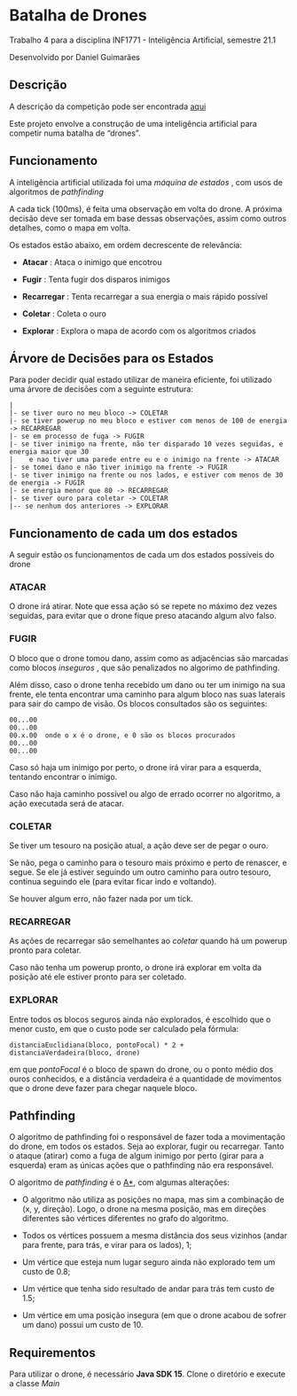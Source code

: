 # Batalha de Drones

Trabalho 4 para a disciplina INF1771 - Inteligência Artificial, semestre 21.1

Desenvolvido por Daniel Guimarães

## Descrição

A descrição da competição pode ser encontrada [aqui](https://augustobaffa.pro.br/site/desafios-online/inf1771-inteligencia-artificial-desafio-dos-drones/)

Este projeto envolve a construção de uma inteligência artificial para competir numa batalha de “drones”.

## Funcionamento

A inteligência artificial utilizada foi uma *máquina de estados* , com usos de algoritmos de *pathfinding* 

A cada tick (100ms), é feita uma observação em volta do drone. A próxima decisão deve ser tomada em base dessas observações,
assim como outros detalhes, como o mapa em volta.

Os estados estão abaixo, em ordem decrescente de relevância:

* **Atacar** : Ataca o inimigo que encotrou

* **Fugir** : Tenta fugir dos disparos inimigos

* **Recarregar** : Tenta recarregar a sua energia o mais rápido possível

* **Coletar** : Coleta o ouro

* **Explorar** : Explora o mapa de acordo com os algoritmos criados


## Árvore de Decisões para os Estados

Para poder decidir qual estado utilizar de maneira eficiente, foi utilizado uma árvore de decisões com a seguinte estrutura:

```text
|
|- se tiver ouro no meu bloco -> COLETAR
|- se tiver powerup no meu bloco e estiver com menos de 100 de energia -> RECARREGAR
|- se em processo de fuga -> FUGIR
|- se tiver inimigo na frente, não ter disparado 10 vezes seguidas, e energia maior que 30
|    e nao tiver uma parede entre eu e o inimigo na frente -> ATACAR
|- se tomei dano e não tiver inimigo na frente -> FUGIR
|- se tiver inimigo na frente ou nos lados, e estiver com menos de 30 de energia -> FUGIR
|- se energia menor que 80 -> RECARREGAR
|- se tiver ouro para coletar -> COLETAR
|-- se nenhum dos anteriores -> EXPLORAR
```

## Funcionamento de cada um dos estados

A seguir estão os funcionamentos de cada um dos estados possíveis do drone

### ATACAR

O drone irá atirar. Note que essa ação só se repete no máximo dez vezes seguidas, para evitar
que o drone fique preso atacando algum alvo falso.

### FUGIR

O bloco que o drone tomou dano, assim como as adjacências são marcadas como blocos *inseguros* , que são penalizados
no algorimo de pathfinding.

Além disso, caso o drone tenha recebido um dano ou ter um inimigo na sua frente, ele tenta encontrar uma caminho para
algum bloco nas suas laterais para sair do campo de visão. Os blocos consultados são os seguintes:

```text
00...00 
00...00
00.x.00  onde o x é o drone, e 0 são os blocos procurados
00...00
00...00
```

Caso só haja um inimigo por perto, o drone irá virar para a esquerda, tentando encontrar o inimigo.

Caso não haja caminho possível ou algo de errado ocorrer no algoritmo, a ação executada será de atacar.

### COLETAR

Se tiver um tesouro na posição atual, a ação deve ser de pegar o ouro.

Se não, pega o caminho para o tesouro mais próximo e perto de renascer, e segue. Se ele já estiver seguindo um outro caminho
para outro tesouro, continua seguindo ele (para evitar ficar indo e voltando).

Se houver algum erro, não fazer nada por um tick.

### RECARREGAR

As ações de recarregar são semelhantes ao *coletar* quando há um powerup pronto para coletar.

Caso não tenha um powerup pronto, o drone irá explorar em volta da posição até ele estiver pronto para ser coletado.

### EXPLORAR

Entre todos os blocos seguros ainda não explorados, é escolhido que o menor custo, em que o custo pode ser calculado pela
fórmula:

```distanciaEuclidiana(bloco, pontoFocal) * 2 + distanciaVerdadeira(bloco, drone)```

em que *pontoFocal* é o bloco de spawn do drone, ou o ponto médio dos ouros conhecidos, e a distância verdadeira é a quantidade
de movimentos que o drone deve fazer para chegar naquele bloco.

## Pathfinding

O algoritmo de pathfinding foi o responsável de fazer toda a movimentação do drone, em todos os estados. Seja ao explorar,
fugir ou recarregar. Tanto o ataque (atirar) como a fuga de algum inimigo por perto (girar para a esquerda) eram as únicas
ações que o pathfinding não era responsável.

O algoritmo de *pathfinding* é o [A*](https://en.wikipedia.org/wiki/A*_search_algorithm), com algumas alterações:

* O algoritmo não utiliza as posições no mapa, mas sim a combinação de (x, y, direção). Logo, o drone na mesma posição, mas 
em direções diferentes são vértices diferentes no grafo do algoritmo.
  
* Todos os vértices possuem a mesma distância dos seus vizinhos (andar para frente, para trás, e virar para os lados), 1;

* Um vértice que esteja num lugar seguro ainda não explorado tem um custo de 0.8;

* Um vértice que tenha sido resultado de andar para trás tem custo de 1.5;

* Um vértice em uma posição insegura (em que o drone acabou de sofrer um dano) possui um custo de 10.


## Requirementos

Para utilizar o drone, é necessário **Java SDK 15**. Clone o diretório e execute a classe *Main*